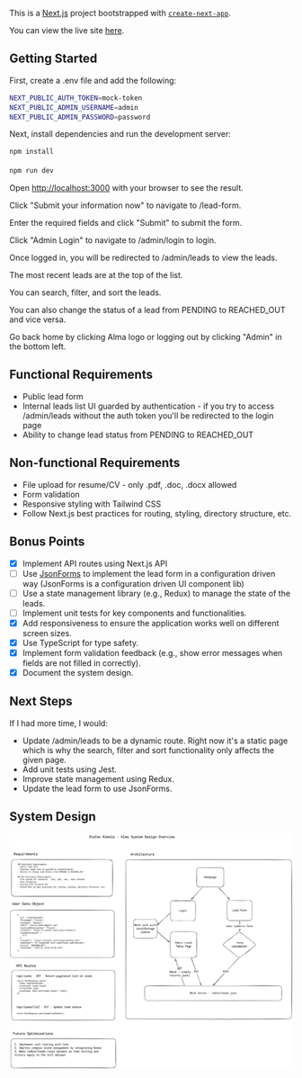 This is a [Next.js](https://nextjs.org) project bootstrapped with [`create-next-app`](https://nextjs.org/docs/app/api-reference/cli/create-next-app).

You can view the live site [here](https://alma-lead-demo.vercel.app/).

## Getting Started

First, create a .env file and add the following:

```bash
NEXT_PUBLIC_AUTH_TOKEN=mock-token
NEXT_PUBLIC_ADMIN_USERNAME=admin
NEXT_PUBLIC_ADMIN_PASSWORD=password
```

Next, install dependencies and run the development server:

```bash
npm install

npm run dev
```

Open [http://localhost:3000](http://localhost:3000) with your browser to see the result.

Click "Submit your information now" to navigate to /lead-form.

Enter the required fields and click "Submit" to submit the form.

Click "Admin Login" to navigate to /admin/login to login.

Once logged in, you will be redirected to /admin/leads to view the leads.

The most recent leads are at the top of the list.

You can search, filter, and sort the leads.

You can also change the status of a lead from PENDING to REACHED_OUT and vice versa.

Go back home by clicking Alma logo or logging out by clicking "Admin" in the bottom left.

## Functional Requirements
- Public lead form
- Internal leads list UI guarded by authentication - if you try to access /admin/leads without the auth token you'll be redirected to the login page
- Ability to change lead status from PENDING to REACHED_OUT

## Non-functional Requirements
- File upload for resume/CV - only .pdf, .doc, .docx allowed
- Form validation
- Responsive styling with Tailwind CSS
- Follow Next.js best practices for routing, styling, directory structure, etc.

## Bonus Points
- [x] Implement API routes using Next.js API
- [ ] Use [JsonForms](https://jsonforms.io/) to implement the lead form in a configuration driven way (JsonForms is a configuration driven UI component lib)
- [ ] Use a state management library (e.g., Redux) to manage the state of the leads.
- [ ] Implement unit tests for key components and functionalities.
- [x] Add responsiveness to ensure the application works well on different screen sizes.
- [x] Use TypeScript for type safety.
- [x] Implement form validation feedback (e.g., show error messages when fields are not filled in correctly).
- [x] Document the system design.

## Next Steps
If I had more time, I would:
- Update /admin/leads to be a dynamic route. Right now it's a static page which is why the search, filter and sort functionality only affects the given page. 
- Add unit tests using Jest.
- Improve state management using Redux.
- Update the lead form to use JsonForms.

## System Design
![System Design](./systemdesign.png)